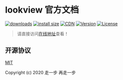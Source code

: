 # lookview 官方文档

<p>
  <a href="https://yelloxing.gitee.io/npm-downloads?interval=7&packages=lookview"><img src="https://img.shields.io/npm/dm/lookview.svg" alt="downloads"></a>
  <a href="https://packagephobia.now.sh/result?p=lookview"><img src="https://packagephobia.now.sh/badge?p=lookview" alt="install size"></a>
  <a href="https://www.jsdelivr.com/package/npm/lookview"><img src="https://data.jsdelivr.com/v1/package/npm/lookview/badge" alt="CDN"></a>
  <a href="https://www.npmjs.com/package/lookview"><img src="https://img.shields.io/npm/v/lookview.svg" alt="Version"></a>
  <a href="https://github.com/yelloxing/lookview/blob/master/LICENSE"><img src="https://img.shields.io/npm/l/lookview.svg" alt="License"></a>
</p>

> 请直接访问[在线地址](http://yelloxing.gitee.io/lookview-api/)查看！

## 开源协议

[MIT](https://github.com/AC-graph/API/blob/master/LICENSE)

Copyright (c) 2020 走一步 再走一步